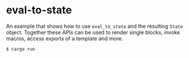 # eval-to-state

An example that shows how to use `eval_to_state` and the resulting `State`
object.  Together these APIs can be used to render single blocks, invoke macros,
access exports of a template and more.

```console
$ cargo run
```
